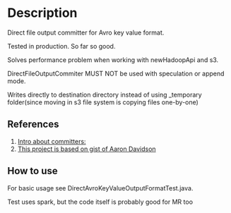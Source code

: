 # Description
Direct file output committer for Avro key value format.

Tested in production. So far so good.

Solves performance problem when working with newHadoopApi and s3. 

DirectFileOutputCommiter MUST NOT be used with speculation or append mode. 

Writes directly to destination directory instead of using _temporary folder(since moving in s3 file system is copying files one-by-one)

## References
1. [Intro about committers:](http://johnjianfang.blogspot.co.il/2014/09/outputcommitter-in-hadoop-two.html)
2. [This project is based on gist of Aaron Davidson](https://gist.github.com/aarondav/c513916e72101bbe14ec)

## How to use
For basic usage see DirectAvroKeyValueOutputFormatTest.java. 

Test uses spark, but the code itself is probably good for MR too

